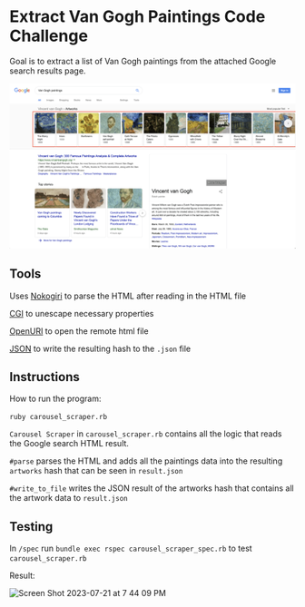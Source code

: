 # Extract Van Gogh Paintings Code Challenge

Goal is to extract a list of Van Gogh paintings from the attached Google search results page.

![Van Gogh paintings](https://github.com/serpapi/code-challenge/blob/master/files/van-gogh-paintings.png?raw=true "Van Gogh paintings")

## Tools

Uses [Nokogiri] to parse the HTML after reading in the HTML file

[CGI] to unescape necessary properties

[OpenURI] to open the remote html file

[JSON] to write the resulting hash to the `.json` file

[nokogiri]: https://nokogiri.org/index.html
[cgi]: https://ruby-doc.org/stdlib-2.5.1/libdoc/cgi/rdoc/CGI.html
[openuri]: https://github.com/ruby/open-uri
[json]: https://ruby-doc.org/stdlib-3.0.0/libdoc/json/rdoc/JSON.html

## Instructions

How to run the program:

`ruby carousel_scraper.rb`

`Carousel Scraper` in `carousel_scraper.rb` contains all the logic that reads the Google search HTML result.

`#parse` parses the HTML and adds all the paintings data into the resulting `artworks` hash that can be seen in `result.json`

`#write_to_file` writes the JSON result of the artworks hash that contains all the artwork data to `result.json`

## Testing

In `/spec` run `bundle exec rspec carousel_scraper_spec.rb` to test `carousel_scraper.rb`

Result:

<img width="612" alt="Screen Shot 2023-07-21 at 7 44 09 PM" src="https://github.com/kylelong/carousel-scraper/assets/6677487/160b35e0-23e6-4d99-887a-24a711e4c4ae">

